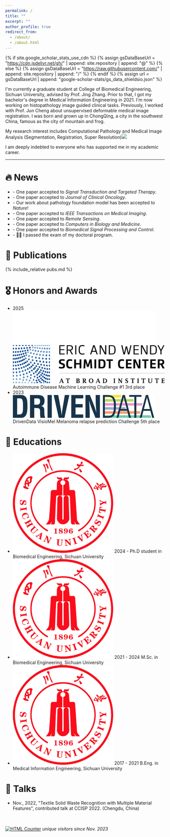 ```yaml
---
permalink: /
title: ""
excerpt: ""
author_profile: true
redirect_from: 
  - /about/
  - /about.html
---
```


{% if site.google_scholar_stats_use_cdn %}
{% assign gsDataBaseUrl = "https://cdn.jsdelivr.net/gh/" | append: site.repository | append: "@" %}
{% else %}
{% assign gsDataBaseUrl = "https://raw.githubusercontent.com/" | append: site.repository | append: "/" %}
{% endif %}
{% assign url = gsDataBaseUrl | append: "google-scholar-stats/gs_data_shieldsio.json" %}

<span class='anchor' id='about-me'></span>

I'm currently a graduate student at College of Biomedical Engineering, Sichuan University, advised by Prof. Jing Zhang. Prior to that, I got my bachelor's degree in Medical Information Engineering in 2021. I'm now working on histopathology image guided clinical tasks. Previously, I worked with Prof. Jun Cheng about unsupervised deformable medical image registration. I was born and grown up in ChongQing, a city in the southwest China, famous as the city of mountain and frog. 

My research interest includes Computational Pathology and Medical Image Analysis (Segmentation, Registration, Super Resolution)<a href='https://scholar.google.com/citations?user=iJTVJf8AAAAJ'><img src="https://img.shields.io/endpoint?url={{ url | url_encode }}&logo=Google%20Scholar&labelColor=f6f6f6&color=9cf&style=flat&label=citations"></a>

I am deeply indebted to everyone who has supported me in my academic career. 

---

# 🔥 News
<title>Events</title>
<div class="bottom_box">
  <ul class="events">
    <li data-date="8/2025 "> - One paper accepted to <i>Signal Transduction and Targeted Therapy</i>. </li>
    <li data-date="4/2025 "> - One paper accepted to <i>Journal of Clinical Oncology</i>. </li>
    <li data-date="9/2024 "> - Our work about pathology foundation model has been accepted to <i>Nature</i>! </li>
    <li data-date="6/2024 "> - One paper accepted to <i>IEEE Transactions on Medical Imaging</i>. </li>
    <li data-date="5/2024 "> - One paper accepted to <i>Remote Sensing</i>. </li>
    <li data-date="5/2024 "> - One paper accepted to <i>Computers in Biology and Medicine</i>. </li>
    <li data-date="11/2023 "> - One paper accepted to <i>Biomedical Signal Processing and Control</i>. </li>
    <li data-date="11/2023 "> - 🎉🎉 I passed the exam of my doctoral program. </li>
  </ul>
</div>

# 📝 Publications 
{% include_relative pubs.md %}


# 🎖 Honors and Awards
<ul class="honors-list honors-has-logo">
  <li>
    <span class="honor-year">2025</span>
    <span class="honor-logos logos-center">
      <span class="logo-chip">
        <img class="honor-logo" src="images/logos/crunch.png" alt="Crunch">
      </span>
      <img class="honor-logo" src="images/logos/schmidt.png" alt="The Eric and Wendy Schmidt Center">
    </span>
    <span class="honor-title">Autoimmune Disease Machine Learning Challenge #1</span>
    <span class="honor-rank rank-top3">3rd place</span>
  </li>
  <li>
    <span class="honor-year">2023</span>
    <span class="honor-logos logos-center">
      <img class="honor-logo" src="images/logos/drivendata.svg" alt="DrivenData">
    </span>
    <span class="honor-title">DrivenData VisioMel Melanoma relapse prediction Challenge</span>
    <span class="honor-rank rank-top5">5th place</span>
  </li>
</ul>

# 📖 Educations
<ul class="edu-list">
  <li>
    <img src="images/scu.png" class="edu-logo" alt="">
    <span class="edu-date">2024 -</span>
    <span class="edu-text">Ph.D student in Biomedical Engineering, Sichuan University</span>
  </li>
  <li>
    <img src="images/scu.png" class="edu-logo" alt="">
    <span class="edu-date">2021 - 2024</span>
    <span class="edu-text">M.Sc. in Biomedical Engineering, Sichuan University</span>
  </li>
  <li>
    <img src="images/scu.png" class="edu-logo" alt="">
    <span class="edu-date">2017 - 2021</span>
    <span class="edu-text">B.Eng. in Medical Information Engineering, Sichuan University</span>
  </li>
</ul>

# 💬 Talks
- Nov., 2022, "Textile Solid Waste Recognition with Multiple
Material Features", contributed talk at CCISP 2022. (Chengdu, China)

<p>
&nbsp;
&nbsp;
<br/>
<br/>
<a href="https://www.easycounter.com/">
<img src="https://www.easycounter.com/counter.php?valeyard"
border="0" alt="HTML Counter"></a>
<i font size="3">unique visitors since Nov. 2023</i>
</p>